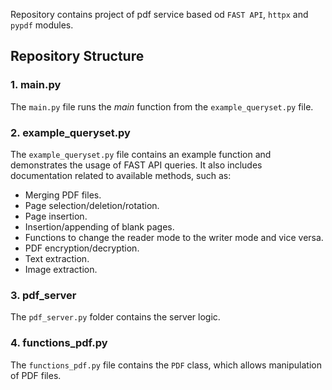 Repository contains project of pdf service based od `FAST API`, `httpx` and `pypdf` modules.

Repository Structure
--------------------

### 1\. main.py

The `main.py` file runs the *main* function from the `example_queryset.py` file.

### 2\. example\_queryset.py

The `example_queryset.py` file contains an example function and demonstrates the usage of FAST API queries. It also includes documentation related to available methods, such as:

*   Merging PDF files.
*   Page selection/deletion/rotation.
*   Page insertion.
*   Insertion/appending of blank pages.
*   Functions to change the reader mode to the writer mode and vice versa.
*   PDF encryption/decryption.
*   Text extraction.
*   Image extraction.

### 3\. pdf\_server

The `pdf_server.py` folder contains the server logic.

### 4\. functions\_pdf.py

The `functions_pdf.py` file contains the `PDF` class, which allows manipulation of PDF files.
